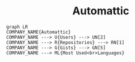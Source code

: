 <h1 align="center">Automattic</h1>

```mermaid
graph LR
COMPANY_NAME{Automattic}
COMPANY_NAME ---> U{Users} ---> UN[2]
COMPANY_NAME ---> R{Repositories} ---> RN[1]
COMPANY_NAME ---> G{Gists} ---> GN[5]
COMPANY_NAME ---> ML{Most Used<br>Languages}
```
